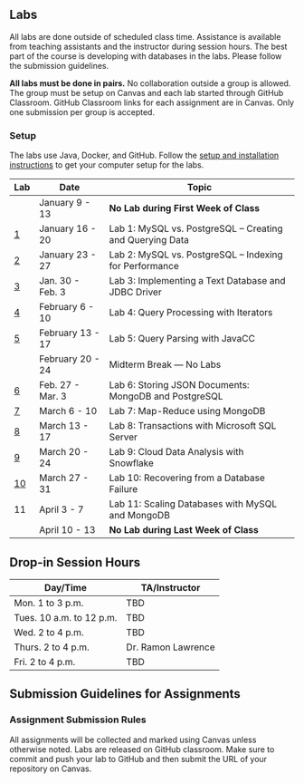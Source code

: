 ## Labs

All labs are done outside of scheduled class time. Assistance is available from teaching assistants and the instructor during session hours. The best part of the course is developing with databases in the labs. Please follow the submission guidelines.

**All labs must be done in pairs.** No collaboration outside a group is allowed. The group must be setup on Canvas and each lab started through GitHub Classroom. GitHub Classroom links for each assignment are in Canvas. Only one submission per group is accepted. 

### Setup

The labs use Java, Docker, and GitHub. Follow the [setup and installation instructions](https://github.com/rlawrenc/cosc_404/tree/main/labs/setup) to get your computer setup for the labs.


|  Lab  |  Date  |  Topic  |
|----|------|-------|
|  		 | January 9 - 13 	| **No Lab during First Week of Class** |
| [1](https://github.com/cosc-404-2022/lab1) | January 16 - 20 	| Lab 1: MySQL vs. PostgreSQL – Creating and Querying Data |
| [2](https://github.com/cosc-404-2022/lab2) | January 23 - 27 	| Lab 2: MySQL vs. PostgreSQL – Indexing for Performance |
| [3](https://github.com/cosc-404-2022/lab3) | Jan. 30 - Feb. 3 | Lab 3: Implementing a Text Database and JDBC Driver |
| [4](https://github.com/cosc-404-2022/lab4) | February 6 - 10 	| Lab 4: Query Processing with Iterators |
| [5](https://github.com/cosc-404-2022/lab5) | February 13 - 17 | Lab 5: Query Parsing with JavaCC |
|  		 | February 20 - 24 	| Midterm Break — No Labs |
| [6](https://github.com/cosc-404-2022/lab6) | Feb. 27 - Mar. 3 | Lab 6: Storing JSON Documents: MongoDB and PostgreSQL |
| [7](https://github.com/cosc-404-2022/lab7) | March 6 - 10 	| Lab 7: Map-Reduce using MongoDB |
| [8](https://github.com/cosc-404-2022/lab8) | March 13 - 17 	| Lab 8: Transactions with Microsoft SQL Server |
| [9](https://github.com/cosc-404-2022/lab9) | March 20 - 24 	| Lab 9: Cloud Data Analysis with Snowflake |
| [10](https://github.com/cosc-404-2022/lab10) | March 27 - 31	| Lab 10: Recovering from a Database Failure  |
| 11 | April 3 - 7 	| Lab 11: Scaling Databases with MySQL and MongoDB |
|  | April 10 - 13 	| **No Lab during Last Week of Class** |


## Drop-in Session Hours
| Day/Time |  TA/Instructor |
|----------|----------------|
| Mon. 1 to 3 p.m. | TBD |
| Tues. 10 a.m. to 12 p.m. | TBD |
| Wed. 2 to 4 p.m. | TBD |
| Thurs. 2 to 4 p.m. | Dr. Ramon Lawrence |
| Fri. 2 to 4 p.m. | TBD |

## Submission Guidelines for Assignments

### Assignment Submission Rules
All assignments will be collected and marked using Canvas unless otherwise noted. Labs are released on GitHub classroom. Make sure to commit and push your lab to GitHub and then submit the URL of your repository on Canvas.
